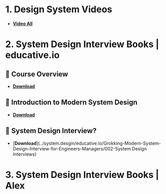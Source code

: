 # 1. Design System Videos

* [**Video All**](https://www.youtube.com/@anonystick)

# 2. System Design Interview Books | educative.io 

## :rocket: Course Overview

* [**Download**](https://github.com/anonystick/anonystick/blob/main/Library/system.design/educative.io/Grokking-Modern-System-Design-Interview-for-Engineers-Managers/000-toc.pdf)

## :rocket: Introduction to Modern System Design

* [**Download**](../system.desgin/educative.io/Grokking-Modern-System-Design-Interview-for-Engineers-Managers/001-Introduction.pdf)

## :rocket: System Design Interview?

* [**Download**](../system.desgin/educative.io/Grokking-Modern-System-Design-Interview-for-Engineers-Managers/002-System Design Interviews)

# 3. System Design Interview Books | Alex 




